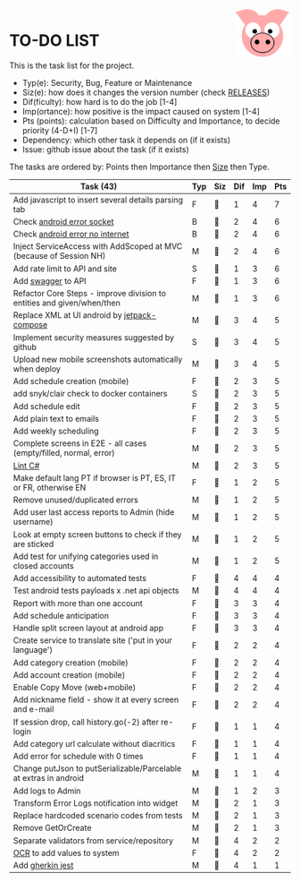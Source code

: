 <img src="../site/MVC/Assets/images/pig-on.svg" height="85" align="right"/>

# TO-DO LIST

This is the task list for the project.

- Typ(e): Security, Bug, Feature or Maintenance
- Siz(e): how does it changes the version number (check [RELEASES](RELEASES.md))
- Dif(ficulty): how hard is to do the job \[1-4\]
- Imp(ortance): how positive is the impact caused on system \[1-4\]
- Pts (points): calculation based on Difficulty and Importance, to decide priority (4-D+I) \[1-7\]
- Dependency: which other task it depends on (if it exists)
- Issue: github issue about the task (if it exists)

The tasks are ordered by: Points then Importance then [Size](RELEASES.md#legend) then Type.

| Task (43)                                                              | Typ | Siz | Dif | Imp | Pts |
| ---------------------------------------------------------------------- | --- | --- | --- | --- | --- |
| Add javascript to insert several details parsing tab                   |  F  | 🐑 |  1  |  4  |  7  |
| Check [android error socket](todo/android-error-socket-closed.log)     |  B  | 🐜 |  2  |  4  |  6  |
| Check [android error no internet](todo/android-error-no-internet.log)  |  B  | 🐜 |  2  |  4  |  6  |
| Inject ServiceAccess with AddScoped at MVC (because of Session NH)     |  M  | 🐜 |  2  |  4  |  6  |
| Add rate limit to API and site                                         |  S  | 🐳 |  1  |  3  |  6  |
| Add [swagger] to API                                                   |  F  | 🐳 |  1  |  3  |  6  |
| Refactor Core Steps - improve division to entities and given/when/then |  M  | 🐑 |  1  |  3  |  6  |
| Replace XML at UI android by [jetpack-compose]                         |  M  | 🐉 |  3  |  4  |  5  |
| Implement security measures suggested by github                        |  S  | 🐑 |  3  |  4  |  5  |
| Upload new mobile screenshots automatically when deploy                |  M  | 🐑 |  3  |  4  |  5  |
| Add schedule creation (mobile)                                         |  F  | 🐉 |  2  |  3  |  5  |
| add snyk/clair check to docker containers                              |  S  | 🐳 |  2  |  3  |  5  |
| Add schedule edit                                                      |  F  | 🐳 |  2  |  3  |  5  |
| Add plain text to emails                                               |  F  | 🐳 |  2  |  3  |  5  |
| Add weekly scheduling                                                  |  F  | 🐑 |  2  |  3  |  5  |
| Complete screens in E2E - all cases (empty/filled, normal, error)      |  M  | 🐑 |  2  |  3  |  5  |
| [Lint C#]                                                              |  M  | 🐜 |  2  |  3  |  5  |
| Make default lang PT if browser is PT, ES, IT or FR, otherwise EN      |  F  | 🐑 |  1  |  2  |  5  |
| Remove unused/duplicated errors                                        |  M  | 🐑 |  1  |  2  |  5  |
| Add user last access reports to Admin (hide username)                  |  M  | 🐑 |  1  |  2  |  5  |
| Look at empty screen buttons to check if they are sticked              |  M  | 🐜 |  1  |  2  |  5  |
| Add test for unifying categories used in closed accounts               |  M  | 🐜 |  1  |  2  |  5  |
| Add accessibility to automated tests                                   |  F  | 🐳 |  4  |  4  |  4  |
| Test android tests payloads x .net api objects                         |  M  | 🐑 |  4  |  4  |  4  |
| Report with more than one account                                      |  F  | 🐉 |  3  |  3  |  4  |
| Add schedule anticipation                                              |  F  | 🐳 |  3  |  3  |  4  |
| Handle split screen layout at android app                              |  F  | 🐳 |  3  |  3  |  4  |
| Create service to translate site ('put in your language')              |  F  | 🐉 |  2  |  2  |  4  |
| Add category creation (mobile)                                         |  F  | 🐉 |  2  |  2  |  4  |
| Add account creation (mobile)                                          |  F  | 🐉 |  2  |  2  |  4  |
| Enable Copy Move (web+mobile)                                          |  F  | 🐳 |  2  |  2  |  4  |
| Add nickname field - show it at every screen and e-mail                |  F  | 🐳 |  2  |  2  |  4  |
| If session drop, call history.go(-2) after re-login                    |  F  | 🐑 |  1  |  1  |  4  |
| Add category url calculate without diacritics                          |  F  | 🐑 |  1  |  1  |  4  |
| Add error for schedule with 0 times                                    |  F  | 🐜 |  1  |  1  |  4  |
| Change putJson to putSerializable/Parcelable at extras in android      |  M  | 🐜 |  1  |  1  |  4  |
| Add logs to Admin                                                      |  M  | 🐑 |  1  |  2  |  3  |
| Transform Error Logs notification into widget                          |  M  | 🐜 |  2  |  1  |  3  |
| Replace hardcoded scenario codes from tests                            |  M  | 🐜 |  2  |  1  |  3  |
| Remove GetOrCreate                                                     |  M  | 🐜 |  2  |  1  |  3  |
| Separate validators from service/repository                            |  M  | 🐑 |  4  |  2  |  2  |
| [OCR] to add values to system                                          |  F  | 🐉 |  4  |  2  |  2  |
| Add [gherkin jest]                                                     |  M  | 🐑 |  4  |  1  |  1  |

[jetpack-compose]: https://developer.android.com/courses/android-basics-compose/course
[gherkin jest]: https://www.npmjs.com/package/gherkin-jest
[Lint C#]: https://medium.com/@michaelparkerdev/linting-c-in-2019-stylecop-sonar-resharper-and-roslyn-73e88af57ebd
[OCR]: https://developers.google.com/ml-kit/vision/text-recognition/android
[swagger]: https://learn.microsoft.com/en-us/aspnet/core/tutorials/web-api-help-pages-using-swagger?view=aspnetcore-8.0
